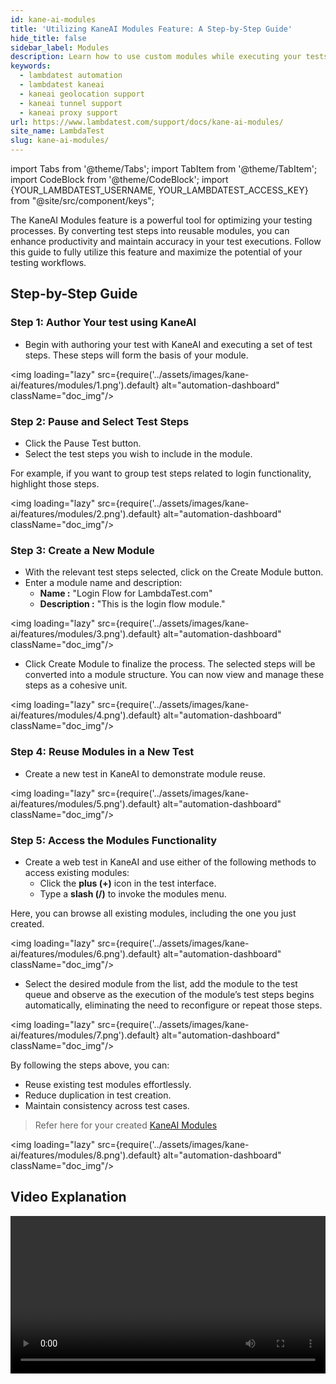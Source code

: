 ```yaml
---
id: kane-ai-modules
title: 'Utilizing KaneAI Modules Feature: A Step-by-Step Guide'
hide_title: false
sidebar_label: Modules
description: Learn how to use custom modules while executing your tests using the Kane AI
keywords:
  - lambdatest automation
  - lambdatest kaneai
  - kaneai geolocation support
  - kaneai tunnel support
  - kaneai proxy support
url: https://www.lambdatest.com/support/docs/kane-ai-modules/
site_name: LambdaTest
slug: kane-ai-modules/
---
```


import Tabs from '@theme/Tabs';
import TabItem from '@theme/TabItem';
import CodeBlock from '@theme/CodeBlock';
import {YOUR_LAMBDATEST_USERNAME, YOUR_LAMBDATEST_ACCESS_KEY} from "@site/src/component/keys";

<script type="application/ld+json"
      dangerouslySetInnerHTML={{ __html: JSON.stringify({
       "@context": "https://schema.org",
        "@type": "BreadcrumbList",
        "itemListElement": [{
          "@type": "ListItem",
          "position": 1,
          "name": "Home",
          "item": "https://www.lambdatest.com"
        },{
          "@type": "ListItem",
          "position": 2,
          "name": "Support",
          "item": "https://www.lambdatest.com/support/docs/"
        },{
          "@type": "ListItem",
          "position": 3,
          "name": "KaneAI Modules",
          "item": "https://www.lambdatest.com/support/docs/kane-ai-modules/"
        }]
      })
    }}
></script>
The KaneAI Modules feature is a powerful tool for optimizing your testing processes. By converting test steps into reusable modules, you can enhance productivity and maintain accuracy in your test executions. Follow this guide to fully utilize this feature and maximize the potential of your testing workflows.

## Step-by-Step Guide
### Step 1: Author Your test using KaneAI
- Begin with authoring your test with KaneAI and executing a set of test steps. These steps will form the basis of your module.

<img loading="lazy" src={require('../assets/images/kane-ai/features/modules/1.png').default} alt="automation-dashboard" className="doc_img"/>

### Step 2: Pause and Select Test Steps
- Click the Pause Test button.
- Select the test steps you wish to include in the module.

For example, if you want to group test steps related to login functionality, highlight those steps.

<img loading="lazy" src={require('../assets/images/kane-ai/features/modules/2.png').default} alt="automation-dashboard" className="doc_img"/>

### Step 3: Create a New Module
- With the relevant test steps selected, click on the Create Module button.
- Enter a module name and description:
    - **Name :** "Login Flow for LambdaTest.com"
    - **Description :** "This is the login flow module."

<img loading="lazy" src={require('../assets/images/kane-ai/features/modules/3.png').default} alt="automation-dashboard" className="doc_img"/>

- Click Create Module to finalize the process. The selected steps will be converted into a module structure. You can now view and manage these steps as a cohesive unit.

<img loading="lazy" src={require('../assets/images/kane-ai/features/modules/4.png').default} alt="automation-dashboard" className="doc_img"/>

### Step 4: Reuse Modules in a New Test
- Create a new test in KaneAI to demonstrate module reuse.

<img loading="lazy" src={require('../assets/images/kane-ai/features/modules/5.png').default} alt="automation-dashboard" className="doc_img"/>

### Step 5: Access the Modules Functionality
- Create a web test in KaneAI and use either of the following methods to access existing modules:
    - Click the **plus (+)** icon in the test interface.
    - Type a **slash (/)** to invoke the modules menu.

Here, you can browse all existing modules, including the one you just created.

<img loading="lazy" src={require('../assets/images/kane-ai/features/modules/6.png').default} alt="automation-dashboard" className="doc_img"/>

- Select the desired module from the list, add the module to the test queue and observe as the execution of the module’s test steps begins automatically, eliminating the need to reconfigure or repeat those steps.

<img loading="lazy" src={require('../assets/images/kane-ai/features/modules/7.png').default} alt="automation-dashboard" className="doc_img"/>

By following the steps above, you can:

- Reuse existing test modules effortlessly.
- Reduce duplication in test creation.
- Maintain consistency across test cases.

> Refer here for your created [KaneAI Modules](https://kaneai.lambdatest.com/module)

<img loading="lazy" src={require('../assets/images/kane-ai/features/modules/8.png').default} alt="automation-dashboard" className="doc_img"/>

## Video Explanation
<video class="right-side" width="100%" controls id="vid">
<source src= {require('../assets/images/kane-ai/features/modules/output.mp4').default} type="video/mp4" />
</video>